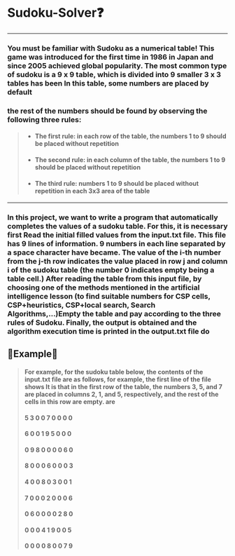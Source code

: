 # Sudoku-Solver❓
---
### You must be familiar with Sudoku as a numerical table! This game was introduced for the first time in 1986 in Japan and since 2005 achieved global popularity. The most common type of sudoku is a 9 x 9 table, which is divided into 9 smaller 3 x 3 tables has been In this table, some numbers are placed by default
### the rest of the numbers should be found by observing the following three rules:
> * #### The first rule: in each row of the table, the numbers 1 to 9 should be placed without repetition
> * #### The second rule: in each column of the table, the numbers 1 to 9 should be placed without repetition
> * #### The third rule: numbers 1 to 9 should be placed without repetition in each 3x3 area of ​​the table
---
### In this project, we want to write a program that automatically completes the values ​​of a sudoku table. For this, it is necessary first Read the initial filled values ​​from the input.txt file. This file has 9 lines of information. 9 numbers in each line separated by a space character have became. The value of the i-th number from the j-th row indicates the value placed in row j and column i of the sudoku table (the number 0 indicates empty being a table cell.) After reading the table from this input file, by choosing one of the methods mentioned in the artificial intelligence lesson (to find suitable numbers for CSP cells, CSP+heuristics, CSP+local search, Search Algorithms,...)Empty the table and pay according to the three rules of Sudoku. Finally, the output is obtained and the algorithm execution time is printed in the output.txt file do
## 🥇Example🥇
> #### For example, for the sudoku table below, the contents of the input.txt file are as follows, for example, the first line of the file shows It is that in the first row of the table, the numbers 3, 5, and 7 are placed in columns 2, 1, and 5, respectively, and the rest of the cells in this row are empty. are
> #### 5 3 0 0 7 0 0 0 0
> #### 6 0 0 1 9 5 0 0 0
> #### 0 9 8 0 0 0 0 6 0
> #### 8 0 0 0 6 0 0 0 3
> #### 4 0 0 8 0 3 0 0 1
> #### 7 0 0 0 2 0 0 0 6
> #### 0 6 0 0 0 0 2 8 0
> #### 0 0 0 4 1 9 0 0 5
> #### 0 0 0 0 8 0 0 7 9
